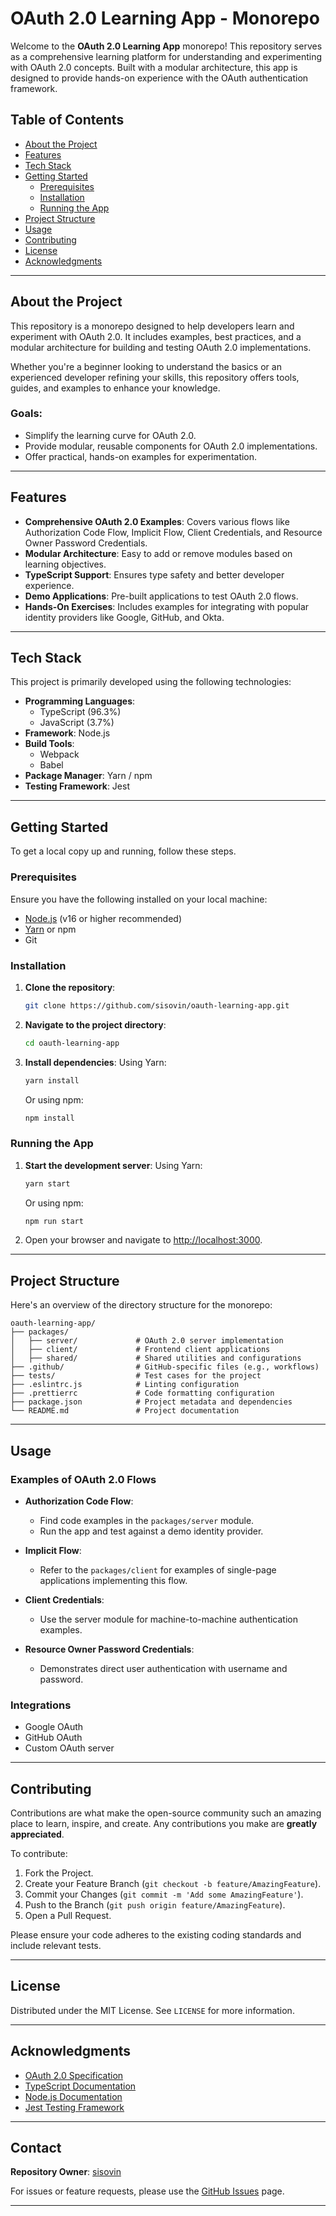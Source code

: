 # OAuth 2.0 Learning App - Monorepo

Welcome to the **OAuth 2.0 Learning App** monorepo! This repository serves as a comprehensive learning platform for understanding and experimenting with OAuth 2.0 concepts. Built with a modular architecture, this app is designed to provide hands-on experience with the OAuth authentication framework.

## Table of Contents

- [About the Project](#about-the-project)
- [Features](#features)
- [Tech Stack](#tech-stack)
- [Getting Started](#getting-started)
  - [Prerequisites](#prerequisites)
  - [Installation](#installation)
  - [Running the App](#running-the-app)
- [Project Structure](#project-structure)
- [Usage](#usage)
- [Contributing](#contributing)
- [License](#license)
- [Acknowledgments](#acknowledgments)

---

## About the Project

This repository is a monorepo designed to help developers learn and experiment with OAuth 2.0. It includes examples, best practices, and a modular architecture for building and testing OAuth 2.0 implementations.

Whether you're a beginner looking to understand the basics or an experienced developer refining your skills, this repository offers tools, guides, and examples to enhance your knowledge.

### Goals:

- Simplify the learning curve for OAuth 2.0.
- Provide modular, reusable components for OAuth 2.0 implementations.
- Offer practical, hands-on examples for experimentation.

---

## Features

- **Comprehensive OAuth 2.0 Examples**: Covers various flows like Authorization Code Flow, Implicit Flow, Client Credentials, and Resource Owner Password Credentials.
- **Modular Architecture**: Easy to add or remove modules based on learning objectives.
- **TypeScript Support**: Ensures type safety and better developer experience.
- **Demo Applications**: Pre-built applications to test OAuth 2.0 flows.
- **Hands-On Exercises**: Includes examples for integrating with popular identity providers like Google, GitHub, and Okta.

---

## Tech Stack

This project is primarily developed using the following technologies:

- **Programming Languages**: 
  - TypeScript (96.3%)
  - JavaScript (3.7%)
- **Framework**: Node.js
- **Build Tools**: 
  - Webpack
  - Babel
- **Package Manager**: Yarn / npm
- **Testing Framework**: Jest

---

## Getting Started

To get a local copy up and running, follow these steps.

### Prerequisites

Ensure you have the following installed on your local machine:

- [Node.js](https://nodejs.org/) (v16 or higher recommended)
- [Yarn](https://yarnpkg.com/) or npm
- Git

### Installation

1. **Clone the repository**:
   ```bash
   git clone https://github.com/sisovin/oauth-learning-app.git
   ```
2. **Navigate to the project directory**:
   ```bash
   cd oauth-learning-app
   ```
3. **Install dependencies**:
   Using Yarn:
   ```bash
   yarn install
   ```
   Or using npm:
   ```bash
   npm install
   ```

### Running the App

1. **Start the development server**:
   Using Yarn:
   ```bash
   yarn start
   ```
   Or using npm:
   ```bash
   npm run start
   ```

2. Open your browser and navigate to [http://localhost:3000](http://localhost:3000).

---

## Project Structure

Here's an overview of the directory structure for the monorepo:

```
oauth-learning-app/
├── packages/
│   ├── server/             # OAuth 2.0 server implementation
│   ├── client/             # Frontend client applications
│   ├── shared/             # Shared utilities and configurations
├── .github/                # GitHub-specific files (e.g., workflows)
├── tests/                  # Test cases for the project
├── .eslintrc.js            # Linting configuration
├── .prettierrc             # Code formatting configuration
├── package.json            # Project metadata and dependencies
└── README.md               # Project documentation
```

---

## Usage

### Examples of OAuth 2.0 Flows

- **Authorization Code Flow**: 
  - Find code examples in the `packages/server` module.
  - Run the app and test against a demo identity provider.

- **Implicit Flow**:
  - Refer to the `packages/client` for examples of single-page applications implementing this flow.

- **Client Credentials**:
  - Use the server module for machine-to-machine authentication examples.

- **Resource Owner Password Credentials**:
  - Demonstrates direct user authentication with username and password.

### Integrations

- Google OAuth
- GitHub OAuth
- Custom OAuth server

---

## Contributing

Contributions are what make the open-source community such an amazing place to learn, inspire, and create. Any contributions you make are **greatly appreciated**.

To contribute:

1. Fork the Project.
2. Create your Feature Branch (`git checkout -b feature/AmazingFeature`).
3. Commit your Changes (`git commit -m 'Add some AmazingFeature'`).
4. Push to the Branch (`git push origin feature/AmazingFeature`).
5. Open a Pull Request.

Please ensure your code adheres to the existing coding standards and include relevant tests.

---

## License

Distributed under the MIT License. See `LICENSE` for more information.

---

## Acknowledgments

- [OAuth 2.0 Specification](https://oauth.net/2/)
- [TypeScript Documentation](https://www.typescriptlang.org/)
- [Node.js Documentation](https://nodejs.org/)
- [Jest Testing Framework](https://jestjs.io/)

---

## Contact

**Repository Owner**: [sisovin](https://github.com/sisovin)

For issues or feature requests, please use the [GitHub Issues](https://github.com/sisovin/oauth-learning-app/issues) page.

---
